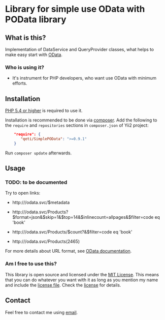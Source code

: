 Library for simple use OData with POData library
================================================

What is this? <a name="what"></a>
-------------

Implementation of DataService and QueryProvider classes, what helps to make easy start with [OData](http://www.odata.org/).

### Who is using it?

- It's instrument for PHP developers, who want use OData with minimum efforts.


Installation <a name="installation"></a>
------------

[PHP 5.4 or higher](http://www.php.net/downloads.php) is required to use it.

Installation is recommended to be done via [composer][]. Add the following to the `require` and `repositories` sections in `composer.json` of Yii2 project:

```json
    "require": {
       "qeti/SimplePOData": ">=0.9.1"
    }
```

Run `composer update` afterwards.

[composer]: https://getcomposer.org/ "The PHP package manager"


Usage <a name="usage"></a>
-----

### TODO: to be documented

Try to open links:

 - http://<youproject>/odata.svc/$metadata

 - http://<youproject>/odata.svc/Products?$format=json&$skip=1&$top=14&$inlinecount=allpages&$filter=code eq 'book'

 - http://<youproject>/odata.svc/Products/$count?&$filter=code eq 'book'

 - http://<youproject>/odata.svc/Products(2465)

For more details about URL format, see [OData documentation](http://www.odata.org/documentation/odata-version-2-0/uri-conventions/).

### Am I free to use this?

This library is open source and licensed under the [MIT License][]. This means that you can do whatever you want
with it as long as you mention my name and include the [license file][license]. Check the [license][] for details.

[MIT License]: http://opensource.org/licenses/MIT

[license]: https://github.com/qeti/SimplePOData/blob/master/LICENSE

Contact
-------

Feel free to contact me using [email](mailto:mnvx@yandex.ru).
